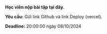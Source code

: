 **Học viên nộp bài tập tại đây.**

**Yêu cầu:** Gửi link Github và link Deploy (vercel).

**Deadline:** 20:00:00 ngày 08/10/2024
